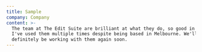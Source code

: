 ```yaml
---
title: Sample
company: Company
content: >-
  The team at The Edit Suite are brilliant at what they do, so good in fact that
  I've used them multiple times despite being based in Melbourne. We'll
  definitely be working with them again soon.
---
```

